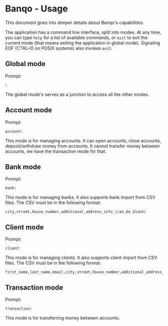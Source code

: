 # Banqo - Usage

This document goes into deeper details about Banqo's capabilities.

The application has a command line interface, split into modes. At any time, you can type `help` for a list of available commands, or `exit` to exit the current mode (that means exiting the application in global mode). Signaling EOF (CTRL+D on POSIX systems) also invokes `exit`.

## Global mode

Prompt:

```
: 
```

The global mode's serves as a junction to access all the other modes.

## Account mode

Prompt:

```
account: 
```

This mode is for managing accounts. It can open accounts, close accounts, deposit/withdraw money from accounts. It cannot transfer money between accounts, we have the transaction mode for that.

## Bank mode

Prompt:

```
bank: 
```

This mode is for managing banks. It also supports bank import from CSV files. The CSV must be in the following format:

```
city,street,house_number,additional_address_info_(can_be_blank)
```

## Client mode

Prompt:

```
client: 
```

This mode is for managing clients. It also supports client import from CSV files. The CSV must be in the following format:

```
first_name,last_name,email,city,street,house_number,additional_address_info_(can_be_blank)
```

## Transaction mode

Prompt:

```
transaction: 
```

This mode is for transferring money between accounts.